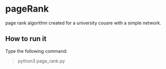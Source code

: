 # pageRank
page rank algorithm created for a university cousre with a simple network.

## How to run it
Type the following command:
> python3 page_rank.py
